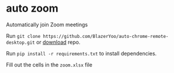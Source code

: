 # auto zoom
Automatically join Zoom meetings

Run `git clone https://github.com/BlazerYoo/auto-chrome-remote-desktop.git` or [download](https://github.com/BlazerYoo/auto-zoom/archive/refs/heads/main.zip) repo.

Run `pip install -r requirements.txt` to install dependencies.

Fill out the cells in the `zoom.xlsx` file
